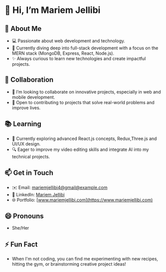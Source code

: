 # 👋 Hi, I’m Mariem Jellibi

## 👀 About Me
- 💻 Passionate about web development and technology.  
- 🌱 Currently diving deep into full-stack development with a focus on the MERN stack (MongoDB, Express, React, Node.js).  
- ✨ Always curious to learn new technologies and create impactful projects.

## 💼 Collaboration
- 💞️ I’m looking to collaborate on innovative projects, especially in web and mobile development.  
- 🚀 Open to contributing to projects that solve real-world problems and improve lives.  

## 📚 Learning
- 🌱 Currently exploring advanced React.js concepts, Redux,Three.js  and UI/UX design.  
- 🔍 Eager to improve my  video editing skills and integrate AI into my technical projects.  

## 📫 Get in Touch
- ✉️ Email: [mariemjellibi4@gmail@example.com](mailto:mariemjellibi4@gmail.com)  
- 💼 LinkedIn: [Mariem Jellibi](https://www.linkedin.com/in/mariem-jellibi-10809b28a/)  
- 🌐 Portfolio: [www.mariemjellibi.com](https://www.mariemjellibi.com)  

## 😄 Pronouns
- She/Her  

## ⚡ Fun Fact
- When I'm not coding, you can find me experimenting with new recipes, hitting the gym, or brainstorming creative project ideas!  
